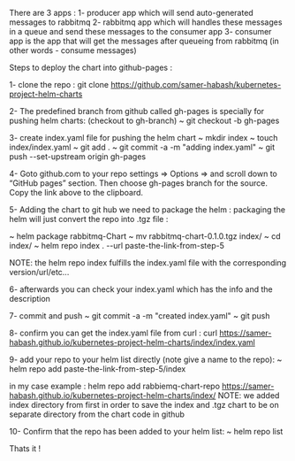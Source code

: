 There are 3 apps : 1- producer app which will send auto-generated messages to rabbitmq 2- rabbitmq app which will handles these messages in a queue and send these messages to the consumer app 3- consumer app is the app that will get the messages after queueing from rabbitmq (in other words - consume messages)

Steps to deploy the chart into github-pages :

1- clone the repo : git clone https://github.com/samer-habash/kubernetes-project-helm-charts

2- The predefined branch from github called gh-pages is specially for pushing helm charts: (checkout to gh-branch) ~ git checkout -b gh-pages

3- create index.yaml file for pushing the helm chart
~ mkdir index ~ touch index/index.yaml ~ git add . ~ git commit -a -m "adding index.yaml" ~ git push --set-upstream origin gh-pages

4- Goto github.com to your repo settings => Options => and scroll down to “GitHub pages” section. Then choose gh-pages branch for the source. Copy the link above to the clipboard.

5- Adding the chart to git hub we need to package the helm : packaging the helm will just convert the repo into .tgz file :

~ helm package rabbitmq-Chart ~ mv rabbitmq-chart-0.1.0.tgz index/ ~ cd index/ ~ helm repo index . --url paste-the-link-from-step-5

NOTE: the helm repo index fulfills the index.yaml file with the corresponding version/url/etc...

6- afterwards you can check your index.yaml which has the info and the description

7- commit and push ~ git commit -a -m "created index.yaml" ~ git push

8- confirm you can get the index.yaml file from curl :
curl https://samer-habash.github.io/kubernetes-project-helm-charts/index/index.yaml

9- add your repo to your helm list directly (note give a name to the repo): 
~ helm repo add <choose-name-repo> paste-the-link-from-step-5/index

in my case example : helm repo add rabbiemq-chart-repo https://samer-habash.github.io/kubernetes-project-helm-charts/index/
NOTE: we added index directory from first in order to save the index and .tgz chart to be on separate directory from the chart code in github

10- Confirm that the repo has been added to your helm list: ~ helm repo list

Thats it !
